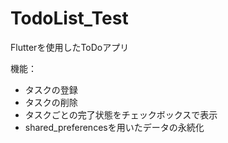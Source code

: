 # TodoList_Test

Flutterを使用したToDoアプリ

機能：
  - タスクの登録
  - タスクの削除
  - タスクごとの完了状態をチェックボックスで表示
  - shared_preferencesを用いたデータの永続化
